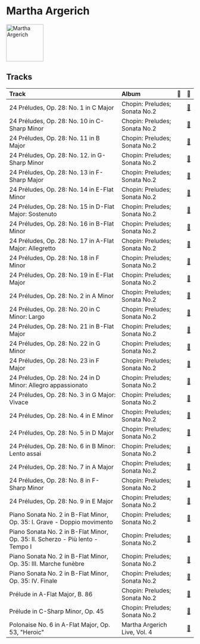 
# Martha Argerich


<img src="https://i.scdn.co/image/ab6761610000e5eb66cd5da57e71a33da20de712" alt="Martha Argerich" width="100" />

## Tracks

| Track                                                                         | Album                         | 💚   | 🔗                                                          |
|:------------------------------------------------------------------------------|:------------------------------|:----|:-----------------------------------------------------------|
| 24 Préludes, Op. 28: No. 1 in C Major                                         | Chopin: Preludes; Sonata No.2 |     | [🔗](https://open.spotify.com/track/5lBrZri8OR3UMqWjdof0E8) |
| 24 Préludes, Op. 28: No. 10 in C-Sharp Minor                                  | Chopin: Preludes; Sonata No.2 |     | [🔗](https://open.spotify.com/track/1QxIoxeq8WGmyiN8ZcbZGB) |
| 24 Préludes, Op. 28: No. 11 in B Major                                        | Chopin: Preludes; Sonata No.2 |     | [🔗](https://open.spotify.com/track/7ctTTNs8nDbWRgd8j8vnck) |
| 24 Préludes, Op. 28: No. 12. in G-Sharp Minor                                 | Chopin: Preludes; Sonata No.2 |     | [🔗](https://open.spotify.com/track/0SB6a6YMfoGPVLD1Jgc1rn) |
| 24 Préludes, Op. 28: No. 13 in F-Sharp Major                                  | Chopin: Preludes; Sonata No.2 |     | [🔗](https://open.spotify.com/track/7iwxvsVwIWgEevvuz4yleS) |
| 24 Préludes, Op. 28: No. 14 in E-Flat Minor                                   | Chopin: Preludes; Sonata No.2 |     | [🔗](https://open.spotify.com/track/4jUcWucEDO7rf1KA9lIi8A) |
| 24 Préludes, Op. 28: No. 15 in D-Flat Major: Sostenuto                        | Chopin: Preludes; Sonata No.2 |     | [🔗](https://open.spotify.com/track/5wDBBKEIiDYwPQj4SpbBPI) |
| 24 Préludes, Op. 28: No. 16 in B-Flat Minor                                   | Chopin: Preludes; Sonata No.2 |     | [🔗](https://open.spotify.com/track/1qgyEAoSHWfXjFu00ttsZn) |
| 24 Préludes, Op. 28: No. 17 in A-Flat Major: Allegretto                       | Chopin: Preludes; Sonata No.2 |     | [🔗](https://open.spotify.com/track/2vRgcveY6WFFyyKdjRmJRO) |
| 24 Préludes, Op. 28: No. 18 in F Minor                                        | Chopin: Preludes; Sonata No.2 |     | [🔗](https://open.spotify.com/track/3DdmRDwJQhq5fvV0GMk2Zx) |
| 24 Préludes, Op. 28: No. 19 in E-Flat Major                                   | Chopin: Preludes; Sonata No.2 |     | [🔗](https://open.spotify.com/track/6oIaRMOhokqQWfM5mqpJrb) |
| 24 Préludes, Op. 28: No. 2 in A Minor                                         | Chopin: Preludes; Sonata No.2 |     | [🔗](https://open.spotify.com/track/50uHFlRGf69DM79HQ5iPNu) |
| 24 Préludes, Op. 28: No. 20 in C Minor: Largo                                 | Chopin: Preludes; Sonata No.2 |     | [🔗](https://open.spotify.com/track/3APv0XbJ5jltSic9M1NtNH) |
| 24 Préludes, Op. 28: No. 21 in B-Flat Major                                   | Chopin: Preludes; Sonata No.2 |     | [🔗](https://open.spotify.com/track/7IOQW4DHliCO1l7xG9dL80) |
| 24 Préludes, Op. 28: No. 22 in G Minor                                        | Chopin: Preludes; Sonata No.2 |     | [🔗](https://open.spotify.com/track/1gAg5ruoZuoy1rF8fwGggX) |
| 24 Préludes, Op. 28: No. 23 in F Major                                        | Chopin: Preludes; Sonata No.2 |     | [🔗](https://open.spotify.com/track/5SdOHEgN9vaJ79loXY16qr) |
| 24 Préludes, Op. 28: No. 24 in D Minor: Allegro appassionato                  | Chopin: Preludes; Sonata No.2 |     | [🔗](https://open.spotify.com/track/5aaUfeU0Qb60MHFO1UzIad) |
| 24 Préludes, Op. 28: No. 3 in G Major: Vivace                                 | Chopin: Preludes; Sonata No.2 |     | [🔗](https://open.spotify.com/track/311IxmgtMaxDvMe8S4zE9J) |
| 24 Préludes, Op. 28: No. 4 in E Minor                                         | Chopin: Preludes; Sonata No.2 |     | [🔗](https://open.spotify.com/track/0zrjEWxi3hGYEjUEFeB40V) |
| 24 Préludes, Op. 28: No. 5 in D Major                                         | Chopin: Preludes; Sonata No.2 |     | [🔗](https://open.spotify.com/track/43FjZOHoblMG4f7yQkJdC3) |
| 24 Préludes, Op. 28: No. 6 in B Minor: Lento assai                            | Chopin: Preludes; Sonata No.2 |     | [🔗](https://open.spotify.com/track/1MHkrzApuTiaDNJqY4m9IW) |
| 24 Préludes, Op. 28: No. 7 in A Major                                         | Chopin: Preludes; Sonata No.2 |     | [🔗](https://open.spotify.com/track/1t0Ymd079THxpBWALXe4gX) |
| 24 Préludes, Op. 28: No. 8 in F-Sharp Minor                                   | Chopin: Preludes; Sonata No.2 |     | [🔗](https://open.spotify.com/track/0sP8fj4sT8bIsKP5mWYU1q) |
| 24 Préludes, Op. 28: No. 9 in E Major                                         | Chopin: Preludes; Sonata No.2 |     | [🔗](https://open.spotify.com/track/6fgEUIlr65HIamKwCTMieC) |
| Piano Sonata No. 2 in B-Flat Minor, Op. 35: I. Grave - Doppio movimento       | Chopin: Preludes; Sonata No.2 |     | [🔗](https://open.spotify.com/track/6D5tACZAB9ExufhWDXAyax) |
| Piano Sonata No. 2 in B-Flat Minor, Op. 35: II. Scherzo - Più lento - Tempo I | Chopin: Preludes; Sonata No.2 |     | [🔗](https://open.spotify.com/track/71gcI9CPfuKg5MCKqw06Zi) |
| Piano Sonata No. 2 in B-Flat Minor, Op. 35: III. Marche funèbre               | Chopin: Preludes; Sonata No.2 |     | [🔗](https://open.spotify.com/track/4lzHRas2lq1WbTksxpOvdH) |
| Piano Sonata No. 2 in B-Flat Minor, Op. 35: IV. Finale                        | Chopin: Preludes; Sonata No.2 |     | [🔗](https://open.spotify.com/track/4pZlFVRaX15abFOQlIVgjL) |
| Prélude in A-Flat Major, B. 86                                                | Chopin: Preludes; Sonata No.2 |     | [🔗](https://open.spotify.com/track/2rR3nvTMEymDUU9HlU94Gx) |
| Prélude in C-Sharp Minor, Op. 45                                              | Chopin: Preludes; Sonata No.2 |     | [🔗](https://open.spotify.com/track/1RvTfoN03GvpUpTdz5zpHz) |
| Polonaise No. 6 in A-Flat Major, Op. 53, "Heroic"                             | Martha Argerich Live, Vol. 4  |     | [🔗](https://open.spotify.com/track/3QC8VK73CinEi0ZV8Jf9B5) |